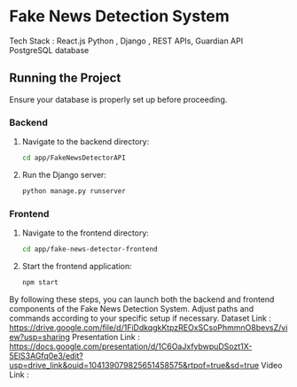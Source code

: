 

# Fake News Detection System

Tech Stack : React.js
             Python , Django , REST APIs, Guardian API 
             PostgreSQL database

## Running the Project

Ensure your database is properly set up before proceeding.

### Backend

1. Navigate to the backend directory:
   ```bash
   cd app/FakeNewsDetectorAPI
   ```

2. Run the Django server:
   ```bash
   python manage.py runserver
   ```

### Frontend

1. Navigate to the frontend directory:
   ```bash
   cd app/fake-news-detector-frontend
   ```

2. Start the frontend application:
   ```bash
   npm start
   ```

By following these steps, you can launch both the backend and frontend components of the Fake News Detection System. Adjust paths and commands according to your specific setup if necessary.
Dataset Link : https://drive.google.com/file/d/1FiDdkqgkKtpzREOxSCsoPhmmnO8bevsZ/view?usp=sharing
Presentation Link : https://docs.google.com/presentation/d/1C6OaJxfybwpuDSozt1X-5ElS3AGfq0e3/edit?usp=drive_link&ouid=104139079825651458575&rtpof=true&sd=true
Video Link : 
